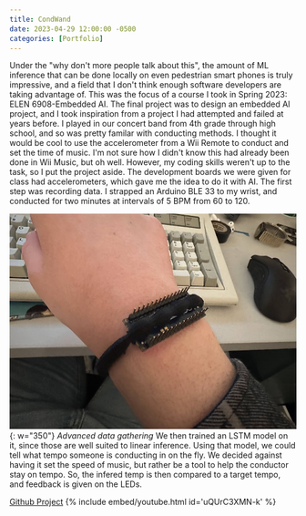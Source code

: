 ```yaml
---
title: CondWand
date: 2023-04-29 12:00:00 -0500
categories: [Portfolio]
---
```

Under the "why don't more people talk about this", the amount of ML inference that can be done locally on even pedestrian smart phones is truly impressive, and a field that I don't think enough software developers are taking advantage of. This was the focus of a course I took in Spring 2023: ELEN 6908-Embedded AI. The final project was to design an embedded AI project, and I took inspiration from a project I had attempted and failed at years before. I played in our concert band from 4th grade through high school, and so was pretty familar with conducting methods. I thought it would be cool to use the accelerometer from a Wii Remote to conduct and set the time of music. I'm not sure how I didn't know this had already been done in Wii Music, but oh well. However, my coding skills weren't up to the task, so I put the project aside. The development boards we were given for class had accelerometers, which gave me the idea to do it with AI. The first step was recording data. I strapped an Arduino BLE 33 to my wrist, and conducted for two minutes at intervals of 5 BPM from 60 to 120. 

![Arduino held to wrist with hairtie](assets/condwand/data.jpg){: w="350"}
_Advanced data gathering_
We then trained an LSTM model on it, since those are well suited to linear inference. Using that model, we could tell what tempo someone is conducting in on the fly. We decided against having it set the speed of music, but rather be a tool to help the conductor stay on tempo. So, the infered temp is then compared to a target tempo, and feedback is given on the LEDs.

[Github Project](https://github.com/nkizz/condWand)
{% include embed/youtube.html id='uQUrC3XMN-k' %}